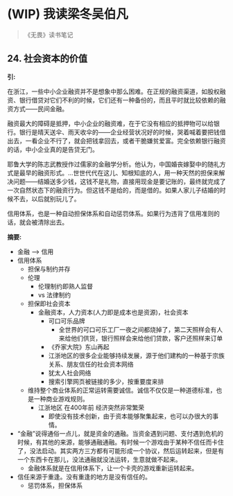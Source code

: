 # (WIP) 我读梁冬吴伯凡

> 《无畏》读书笔记

## 24. 社会资本的价值
__引:__

在浙江，一些中小企业融资并不是想象中那么困难。在正规的融资渠道，如股权融资、银行借贷对它们不利的时候，它们还有一种备份的，而且平时就比较依赖的融资方式——民间金融。

融资最大的障碍是抵押，中小企业的融资难，在于它没有相应的抵押物可以给银行。银行是晴天送伞、雨天收伞的——企业经营状况好的时候，哭着喊着要把钱借出去，一看企业不行了，就会把钱拿回去，或者干脆嫌贫爱富。完全依赖银行融资的话，中小企业真的是告贷无门。

耶鲁大学的陈志武教授作过儒家的金融学分析。他认为，中国婚丧嫁娶中的随礼方式是最早的融资形式。...世世代代在这儿、知根知底的人，用一种天然的担保来解决问题——结婚送多少钱，这钱不是礼物，直接用现金是要记账的，最终就完成了一次自然状态下的融资行为。但这钱不是给的，而是借的。如果人家儿子结婚的时候不去，以后就别玩儿了。

信用体系，也是一种自动担保体系和自动惩罚体系。如果行为违背了信用准则的话，就会被清除出去。

__摘要:__

+ 金融 --> 信用
+ 信用体系
    * 担保与制约并存
    * 伦理
        - 伦理制约即熟人监督
        - vs 法律制约
    * 担保即社会资本
        - 金融资本，人力资本(人力即是成本也是资源)，社会资本
            + 可口可乐品牌
                * 全世界的可口可乐工厂一夜之间都烧掉了，第二天照样会有人来给他们供货，银行照样会来给他们贷款，客户还照样来订单
            + 《乔家大院》东山再起
            + 江浙地区的很多企业能够持续发展，源于他们建构的一种基于宗族关系、朋友信任的社会资本网络
            + 犹太人社会网络
            + 搜索引擎网页被链接的多少，按重要度来排
    * 维持整个商业体系的正常运转需要诚信。诚信不仅仅是一种道德标准，也是一种商业游戏规则。
        - 江浙地区 在400年前 经济突然非常繁荣
            + 即使没有技术创新，由于资本能够聚集起来，也可以办很大的事情。
+ “金融”说得通俗一点儿，就是资金的通融。当资金遇到问题、支付遇到危机的时候，有其他的来源，能够通融通融。有时候一个游戏由于某种不信任而卡住了，没法启动。其实两方三方都有可能形成一个协议，然后运转起来，但是有一个东西卡在那儿，没法通融就没法运转，生意就做不起来。
    * 金融体系就是在信用体系下，让一个卡壳的游戏重新运转起来。
+ 信任来源于重逢。没有重逢的地方是没有信任的。
    * 惩罚体系，担保体系

